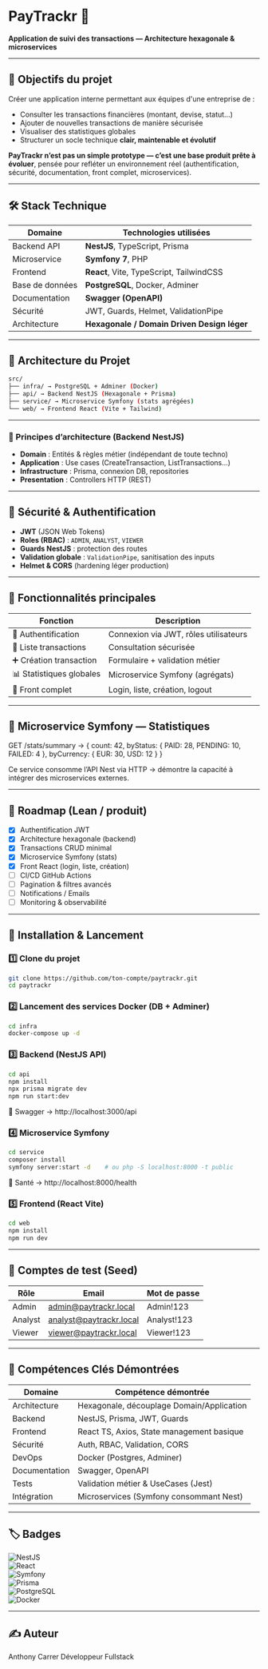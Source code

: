 # PayTrackr 🧾  
**Application de suivi des transactions — Architecture hexagonale & microservices**

---

## 🎯 Objectifs du projet  

Créer une application interne permettant aux équipes d'une entreprise de :  
- Consulter les transactions financières (montant, devise, statut…)  
- Ajouter de nouvelles transactions de manière sécurisée  
- Visualiser des statistiques globales  
- Structurer un socle technique **clair, maintenable et évolutif**

**PayTrackr n’est pas un simple prototype — c’est une base produit prête à évoluer**, pensée pour refléter un environnement réel (authentification, sécurité, documentation, front complet, microservices).

---

## 🛠️ Stack Technique

| Domaine          | Technologies utilisées |
|------------------|------------------------|
| Backend API      | **NestJS**, TypeScript, Prisma |
| Microservice     | **Symfony 7**, PHP      |
| Frontend         | **React**, Vite, TypeScript, TailwindCSS |
| Base de données  | **PostgreSQL**, Docker, Adminer |
| Documentation    | **Swagger (OpenAPI)**   |
| Sécurité         | JWT, Guards, Helmet, ValidationPipe |
| Architecture     | **Hexagonale / Domain Driven Design léger** |

---

## 🧭 Architecture du Projet

```bash
src/
├── infra/ → PostgreSQL + Adminer (Docker)
├── api/ → Backend NestJS (Hexagonale + Prisma)
├── service/ → Microservice Symfony (stats agrégées)
└── web/ → Frontend React (Vite + Tailwind)
```

---


### 🧱 Principes d’architecture (Backend NestJS)

- **Domain** : Entités & règles métier (indépendant de toute techno)
- **Application** : Use cases (CreateTransaction, ListTransactions…)
- **Infrastructure** : Prisma, connexion DB, repositories
- **Presentation** : Controllers HTTP (REST)

---

## 🔐 Sécurité & Authentification

- **JWT** (JSON Web Tokens)
- **Roles (RBAC)** : `ADMIN`, `ANALYST`, `VIEWER`
- **Guards NestJS** : protection des routes
- **Validation globale** : `ValidationPipe`, sanitisation des inputs
- **Helmet & CORS** (hardening léger production)

---

## 📌 Fonctionnalités principales

| Fonction | Description |
|----------|-------------|
| 🔐 Authentification | Connexion via JWT, rôles utilisateurs |
| 📄 Liste transactions | Consultation sécurisée |
| ➕ Création transaction | Formulaire + validation métier |
| 📊 Statistiques globales | Microservice Symfony (agrégats) |
| 🧭 Front complet | Login, liste, création, logout |

---

## 🧪 Microservice Symfony — Statistiques

GET /stats/summary → {
count: 42,
byStatus: { PAID: 28, PENDING: 10, FAILED: 4 },
byCurrency: { EUR: 30, USD: 12 }
}

Ce service consomme l’API Nest via HTTP → démontre la capacité à intégrer des microservices externes.

---

## 🧱 Roadmap (Lean / produit)

- [x] Authentification JWT
- [x] Architecture hexagonale (backend)
- [x] Transactions CRUD minimal
- [x] Microservice Symfony (stats)
- [x] Front React (login, liste, création)
- [ ] CI/CD GitHub Actions
- [ ] Pagination & filtres avancés
- [ ] Notifications / Emails
- [ ] Monitoring & observabilité

---

## 🚀 Installation & Lancement

### 1️⃣ Clone du projet

```bash
git clone https://github.com/ton-compte/paytrackr.git
cd paytrackr
```

### 2️⃣ Lancement des services Docker (DB + Adminer)

```bash
cd infra
docker-compose up -d
```

### 3️⃣ Backend (NestJS API)

```bash
cd api
npm install
npx prisma migrate dev
npm run start:dev
```
📍 Swagger → http://localhost:3000/api

### 4️⃣ Microservice Symfony

```bash
cd service
composer install
symfony server:start -d    # ou php -S localhost:8000 -t public
```
📍 Santé → http://localhost:8000/health

### 5️⃣ Frontend (React Vite)

```bash
cd web
npm install
npm run dev
```

---

## 🔑 Comptes de test (Seed)

| Rôle    | Email                                                     | Mot de passe |
| ------- | --------------------------------------------------------- | ------------ |
| Admin   | [admin@paytrackr.local](mailto:admin@paytrackr.local)     | Admin!123    |
| Analyst | [analyst@paytrackr.local](mailto:analyst@paytrackr.local) | Analyst!123  |
| Viewer  | [viewer@paytrackr.local](mailto:viewer@paytrackr.local)   | Viewer!123   |

---

## 🎯 Compétences Clés Démontrées

| Domaine       | Compétence démontrée                      |
| ------------- | ----------------------------------------- |
| Architecture  | Hexagonale, découplage Domain/Application |
| Backend       | NestJS, Prisma, JWT, Guards               |
| Frontend      | React TS, Axios, State management basique |
| Sécurité      | Auth, RBAC, Validation, CORS              |
| DevOps        | Docker (Postgres, Adminer)                |
| Documentation | Swagger, OpenAPI                          |
| Tests         | Validation métier & UseCases (Jest)       |
| Intégration   | Microservices (Symfony consommant Nest)   |

---

## 🏷️ Badges

![NestJS](https://img.shields.io/badge/API-NestJS-red)  
![React](https://img.shields.io/badge/Frontend-React-blue)  
![Symfony](https://img.shields.io/badge/Microservice-Symfony-black)  
![Prisma](https://img.shields.io/badge/ORM-Prisma-2D3748?logo=prisma)  
![PostgreSQL](https://img.shields.io/badge/Database-PostgreSQL-4169E1)  
![Docker](https://img.shields.io/badge/Docker-Ready-2496ED)

---

## ✍️ Auteur

Anthony Carrer
Développeur Fullstack